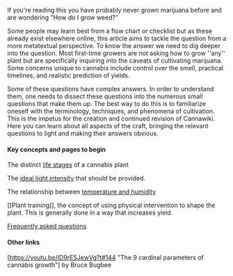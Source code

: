 If you're reading this you have probably never grown marijuana before and are wondering "How do I grow weed?"

Some people may learn best from a flow chart or checklist but as these already exist elsewhere online, this article aims to tackle the question from a more metatextual perspective. To know the answer we need to dig deeper into the question. Most first-time growers are not asking how to grow ''any'' plant but are specifically inquiring into the caveats of cultivating marijuana. Some concerns unique to cannabis include control over the smell, practical timelines, and realistic prediction of yields. 

Some of these questions have complex answers. In order to understand them, one needs to dissect these questions into the numerous small questions that make them up. The best way to do this is to familiarize oneself with the terminology, techniques, and phenomena of cultivation. This is the impetus for the creation and continued revision of Cannawiki. Here you can learn about all aspects of the craft, bringing the relevant questions to light and making their answers obvious.

#### Key concepts and pages to begin
The distinct [life stages](/Life_Stages) of a cannabis plant

The [ideal light intensity](/Light) that should be provided.

The relationship between [temperature and humidity](/Temperature_and_Humidity)

[[Plant training]], the concept of using physical intervention to shape the plant. This is generally done in a way that increases yield.

[Frequently asked questions](/FAQs)

#### Other links
[https://youtu.be/ID9rE5JewVg?t#144 "The 9 cardinal parameters of cannabis growth"] by Bruce Bugbee